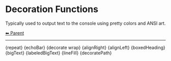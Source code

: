 # Decoration Functions

Typically used to output text to the console using pretty colors and ANSI art.

<!-- TEMPLATE header 2 -->
[⬅ Parent ](../index.md)
<hr />

{repeat}
{echoBar}
{decorate wrap}
{alignRight}
{alignLeft}
{boxedHeading}
{bigText}
{labeledBigText}
{lineFill}
{decoratePath}
